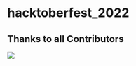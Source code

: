 # hacktoberfest_2022
## Thanks to all Contributors <a name = "contributors"></a>

<a href="https://github.com/cg-humanore/hacktoberfest_2022/graphs/contributors"> 
<img src="https://contrib.rocks/image?repo=cg-humanore/hacktoberfest_2022" /> 
</a>
